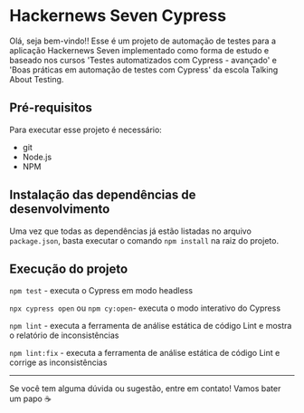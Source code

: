 # Hackernews Seven Cypress

Olá, seja bem-vindo!! Esse é um projeto de automação de testes para a aplicação Hackernews Seven implementado como forma de estudo e baseado nos cursos 'Testes automatizados com Cypress - avançado' e 'Boas práticas em automação de testes com Cypress' da escola Talking About Testing.

## Pré-requisitos

Para executar esse projeto é necessário:

- git
- Node.js
- NPM

## Instalação das dependências de desenvolvimento

Uma vez que todas as dependências já estão listadas no arquivo `package.json`, basta executar o comando `npm install` na raiz do projeto.

## Execução do projeto

`npm test` - executa o Cypress em modo headless

`npx cypress open` ou `npm cy:open`- executa o modo interativo do Cypress

`npm lint` - executa a ferramenta de análise estática de código Lint e mostra o relatório de inconsistências

`npm lint:fix` - executa a ferramenta de análise estática de código Lint e corrige as inconsistências

___

Se você tem alguma dúvida ou sugestão, entre em contato! Vamos bater um papo ☕
